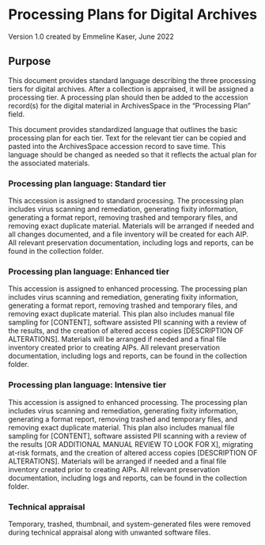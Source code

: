 # Processing Plans for Digital Archives 

Version 1.0 created by Emmeline Kaser, June 2022 

## Purpose 

This document provides standard language describing the three processing tiers for digital archives. After a collection is appraised, it will be assigned a processing tier. A processing plan should then be added to the accession record(s) for the digital material in ArchivesSpace in the “Processing Plan” field.  

This document provides standardized language that outlines the basic processing plan for each tier. Text for the relevant tier can be copied and pasted into the ArchivesSpace accession record to save time. This language should be changed as needed so that it reflects the actual plan for the associated materials. 

### Processing plan language: Standard tier 

This accession is assigned to standard processing. The processing plan includes virus scanning and remediation, generating fixity information, generating a format report, removing trashed and temporary files, and removing exact duplicate material. Materials will be arranged if needed and all changes documented, and a file inventory will be created for each AIP. All relevant preservation documentation, including logs and reports, can be found in the collection folder.  

### Processing plan language: Enhanced tier

This accession is assigned to enhanced processing. The processing plan includes virus scanning and remediation, generating fixity information, generating a format report, removing trashed and temporary files, and removing exact duplicate material. This plan also includes manual file sampling for [CONTENT], software assisted PII scanning with a review of the results, and the creation of altered access copies [DESCRIPTION OF ALTERATIONS]. Materials will be arranged if needed and a final file inventory created prior to creating AIPs. All relevant preservation documentation, including logs and reports, can be found in the collection folder. 

### Processing plan language: Intensive tier

This accession is assigned to enhanced processing. The processing plan includes virus scanning and remediation, generating fixity information, generating a format report, removing trashed and temporary files, and removing exact duplicate material. This plan also includes manual file sampling for [CONTENT], software assisted PII scanning with a review of the results [OR ADDITIONAL MANUAL REVIEW TO LOOK FOR X], migrating at-risk formats, and the creation of altered access copies [DESCRIPTION OF ALTERATIONS]. Materials will be arranged if needed and a final file inventory created prior to creating AIPs. All relevant preservation documentation, including logs and reports, can be found in the collection folder. 

### Technical appraisal
Temporary, trashed, thumbnail, and system-generated files were removed during technical appraisal along with unwanted software files. 